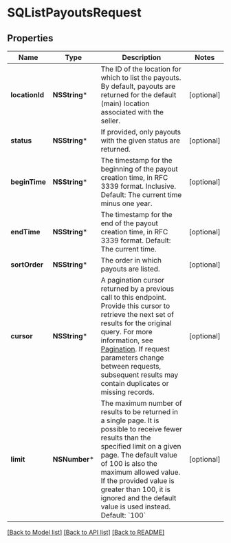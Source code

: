 # SQListPayoutsRequest

## Properties
Name | Type | Description | Notes
------------ | ------------- | ------------- | -------------
**locationId** | **NSString*** | The ID of the location for which to list the payouts. By default, payouts are returned for the default (main) location associated with the seller. | [optional] 
**status** | **NSString*** | If provided, only payouts with the given status are returned. | [optional] 
**beginTime** | **NSString*** | The timestamp for the beginning of the payout creation time, in RFC 3339 format. Inclusive. Default: The current time minus one year. | [optional] 
**endTime** | **NSString*** | The timestamp for the end of the payout creation time, in RFC 3339 format. Default: The current time. | [optional] 
**sortOrder** | **NSString*** | The order in which payouts are listed. | [optional] 
**cursor** | **NSString*** | A pagination cursor returned by a previous call to this endpoint. Provide this cursor to retrieve the next set of results for the original query. For more information, see [Pagination](https://developer.squareup.com/docs/build-basics/common-api-patterns/pagination). If request parameters change between requests, subsequent results may contain duplicates or missing records. | [optional] 
**limit** | **NSNumber*** | The maximum number of results to be returned in a single page. It is possible to receive fewer results than the specified limit on a given page. The default value of 100 is also the maximum allowed value. If the provided value is greater than 100, it is ignored and the default value is used instead. Default: &#x60;100&#x60; | [optional] 

[[Back to Model list]](../README.md#documentation-for-models) [[Back to API list]](../README.md#documentation-for-api-endpoints) [[Back to README]](../README.md)


